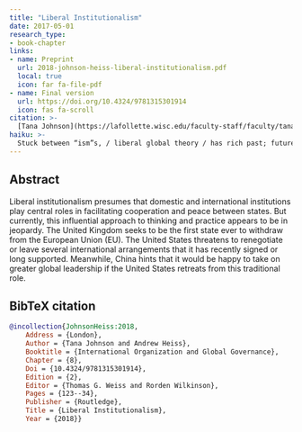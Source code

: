 ```yaml
---
title: "Liberal Institutionalism"
date: 2017-05-01
research_type:
- book-chapter
links:
- name: Preprint
  url: 2018-johnson-heiss-liberal-institutionalism.pdf
  local: true
  icon: far fa-file-pdf
- name: Final version
  url: https://doi.org/10.4324/9781315301914
  icon: fas fa-scroll
citation: >-
  [Tana Johnson](https://lafollette.wisc.edu/faculty-staff/faculty/tana-johnson) and **Andrew Heiss**, “Liberal Institutionalism,” chap. 8 in *International Organization and Global Governance*, 2nd ed., ed. Thomas G. Weiss and Rorden Wilkinson (London: Routledge, 2018), 123–34, doi: [`10.4324/9781315301914`](https://doi.org/10.4324/9781315301914).
haiku: >-
  Stuck between “ism”s, / liberal global theory / has rich past; future.
---
```


## Abstract

Liberal institutionalism presumes that domestic and international institutions play central roles in facilitating cooperation and peace between states. But currently, this influential approach to thinking and practice appears to be in jeopardy. The United Kingdom seeks to be the first state ever to withdraw from the European Union (EU). The United States threatens to renegotiate or leave several international arrangements that it has recently signed or long supported. Meanwhile, China hints that it would be happy to take on greater global leadership if the United States retreats from this traditional role.


## BibTeX citation

```bibtex
@incollection{JohnsonHeiss:2018,
    Address = {London},
    Author = {Tana Johnson and Andrew Heiss},
    Booktitle = {International Organization and Global Governance},
    Chapter = {8},
    Doi = {10.4324/9781315301914},
    Edition = {2},
    Editor = {Thomas G. Weiss and Rorden Wilkinson},
    Pages = {123--34},
    Publisher = {Routledge},
    Title = {Liberal Institutionalism},
    Year = {2018}}
```
